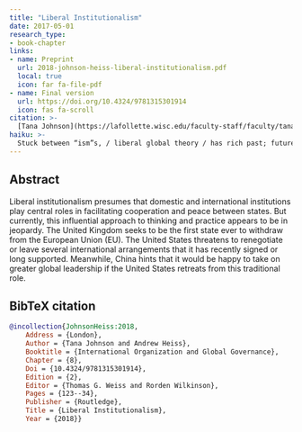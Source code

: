 ```yaml
---
title: "Liberal Institutionalism"
date: 2017-05-01
research_type:
- book-chapter
links:
- name: Preprint
  url: 2018-johnson-heiss-liberal-institutionalism.pdf
  local: true
  icon: far fa-file-pdf
- name: Final version
  url: https://doi.org/10.4324/9781315301914
  icon: fas fa-scroll
citation: >-
  [Tana Johnson](https://lafollette.wisc.edu/faculty-staff/faculty/tana-johnson) and **Andrew Heiss**, “Liberal Institutionalism,” chap. 8 in *International Organization and Global Governance*, 2nd ed., ed. Thomas G. Weiss and Rorden Wilkinson (London: Routledge, 2018), 123–34, doi: [`10.4324/9781315301914`](https://doi.org/10.4324/9781315301914).
haiku: >-
  Stuck between “ism”s, / liberal global theory / has rich past; future.
---
```


## Abstract

Liberal institutionalism presumes that domestic and international institutions play central roles in facilitating cooperation and peace between states. But currently, this influential approach to thinking and practice appears to be in jeopardy. The United Kingdom seeks to be the first state ever to withdraw from the European Union (EU). The United States threatens to renegotiate or leave several international arrangements that it has recently signed or long supported. Meanwhile, China hints that it would be happy to take on greater global leadership if the United States retreats from this traditional role.


## BibTeX citation

```bibtex
@incollection{JohnsonHeiss:2018,
    Address = {London},
    Author = {Tana Johnson and Andrew Heiss},
    Booktitle = {International Organization and Global Governance},
    Chapter = {8},
    Doi = {10.4324/9781315301914},
    Edition = {2},
    Editor = {Thomas G. Weiss and Rorden Wilkinson},
    Pages = {123--34},
    Publisher = {Routledge},
    Title = {Liberal Institutionalism},
    Year = {2018}}
```
